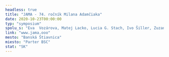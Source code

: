 ```yaml
---
headless: true
title: "JAMA - 74. ročník Milana Adamčiaka"
date: 2020-10-23T00:00:00
typ: "symposium"
spolu_s: "Eva  Vozárova, Matej Lacko, Lucia G. Stach, Ivo Šiller, Zuzana Bodnárová, Svätopluk Mikyta, Marek Kundlák, Daniel Grúň, Hauke Harderm Jurgen Rendl, Martin Piaček, Slavomír Šmálik, Zuzana Hrivnňáková and others."
link: "www.jama.ooo"
mesto: "Banská Štiavnica"
miesto: "Parter BSC"
stat: "SK"
---
```


